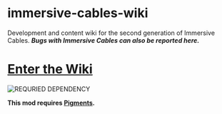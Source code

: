 # immersive-cables-wiki
Development and content wiki for the second generation of Immersive Cables. ***Bugs with Immersive Cables can also be reported here.***

# [Enter the Wiki](https://github.com/arlojay/immersive-cables-wiki/wiki)

![REQURIED DEPENDENCY](https://github.com/user-attachments/assets/f6f0bc49-0642-4c03-89bb-66423f4fc1e4)

**This mod requires [Pigments](https://crmm.tech/datamod/pigments).**
